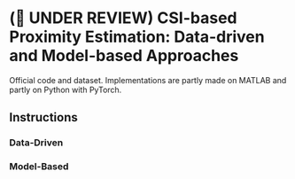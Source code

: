 # (📑 UNDER REVIEW) CSI-based Proximity Estimation: Data-driven and Model-based Approaches

Official code and dataset. Implementations are partly made on MATLAB and partly on Python with PyTorch.

## Instructions

### Data-Driven

### Model-Based

